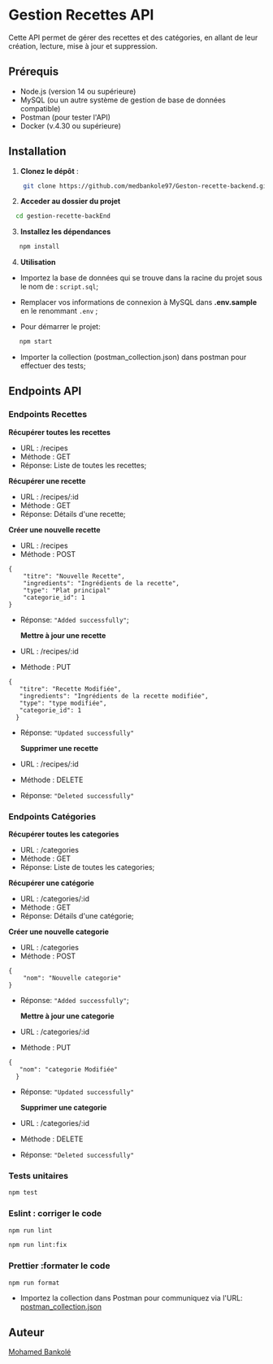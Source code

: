 # Gestion Recettes API

Cette API permet de gérer des recettes et des catégories, en allant de leur création, lecture, mise à jour et suppression.

## Prérequis

- Node.js (version 14 ou supérieure)
- MySQL (ou un autre système de gestion de base de données compatible)
- Postman (pour tester l'API)
- Docker (v.4.30 ou supérieure)

## Installation

1. **Clonez le dépôt** :

```bash
    git clone https://github.com/medbankole97/Geston-recette-backend.git
```

2.  **Acceder au dossier du projet**

```bash
  cd gestion-recette-backEnd
```

3. **Installez les dépendances**

```bash
   npm install
```

4. **Utilisation**

- Importez la base de données qui se trouve dans la racine du projet sous le nom de : `script.sql`;

- Remplacer  vos informations de connexion à MySQL dans **.env.sample** en le renommant `.env` ;
- Pour démarrer le projet:

```bash
   npm start
```

- Importer la collection (postman_collection.json) dans postman pour effectuer des tests;

## Endpoints API

### Endpoints Recettes

**Récupérer toutes les recettes**

- URL : /recipes
- Méthode : GET
- Réponse: Liste de toutes les recettes;

**Récupérer une recette**

- URL : /recipes/:id
- Méthode : GET
- Réponse: Détails d'une recette;

**Créer une nouvelle recette**

- URL : /recipes
- Méthode : POST

```
{
    "titre": "Nouvelle Recette",
    "ingredients": "Ingrédients de la recette",
    "type": "Plat principal"
    "categorie_id": 1
}
```

- Réponse: `"Added successfully"`;

  **Mettre à jour une recette**

- URL : /recipes/:id
- Méthode : PUT

```
{
   "titre": "Recette Modifiée",
   "ingredients": "Ingrédients de la recette modifiée",
   "type": "type modifiée",
   "categorie_id": 1
  }
```

- Réponse: `"Updated successfully"`

  **Supprimer une recette**

- URL : /recipes/:id
- Méthode : DELETE
- Réponse: `"Deleted successfully"`

### Endpoints Catégories

**Récupérer toutes les categories**

- URL : /categories
- Méthode : GET
- Réponse: Liste de toutes les categories;

**Récupérer une catégorie**

- URL : /categories/:id
- Méthode : GET
- Réponse: Détails d'une catégorie;

**Créer une nouvelle categorie**

- URL : /categories
- Méthode : POST

```
{
    "nom": "Nouvelle categorie"
}
```

- Réponse: `"Added successfully"`;

  **Mettre à jour une categorie**

- URL : /categories/:id
- Méthode : PUT

```
{
   "nom": "categorie Modifiée"
  }
```

- Réponse: `"Updated successfully"`

  **Supprimer une categorie**

- URL : /categories/:id
- Méthode : DELETE
- Réponse: `"Deleted successfully"`

### Tests unitaires

```bash
npm test
```

### Eslint : corriger le code

```bash
npm run lint
```
```bash
npm run lint:fix
```

### Prettier :formater le code

```bash
npm run format
```

- Importez la collection dans Postman pour communiquez via l'URL:
  [postman_collection.json](postman_collection.json)

## Auteur
[Mohamed Bankolé](https://github.com/medbankole97)
